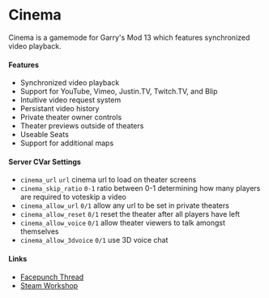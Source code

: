 Cinema
======

Cinema is a gamemode for Garry's Mod 13 which features synchronized video playback.

#### Features ####
* Synchronized video playback
* Support for YouTube, Vimeo, Justin.TV, Twitch.TV, and Blip
* Intuitive video request system
* Persistant video history
* Private theater owner controls
* Theater previews outside of theaters
* Useable Seats
* Support for additional maps

#### Server CVar Settings ####
* `cinema_url` `url` cinema url to load on theater screens
* `cinema_skip_ratio` `0-1` ratio between 0-1 determining how many players are required to voteskip a video
* `cinema_allow_url` `0/1` allow any url to be set in private theaters
* `cinema_allow_reset` `0/1` reset the theater after all players have left
* `cinema_allow_voice` `0/1` allow theater viewers to talk amongst themselves
* `cinema_allow_3dvoice` `0/1` use 3D voice chat


#### Links ####
* [Facepunch Thread](http://www.facepunch.com/showthread.php?t=1237719)
* [Steam Workshop](http://steamcommunity.com/sharedfiles/filedetails/?id=118824086)